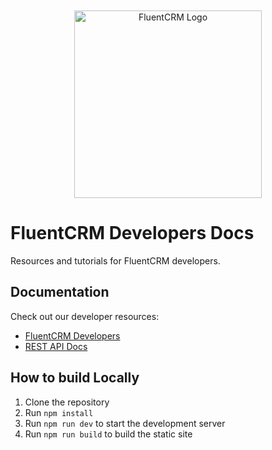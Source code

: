 <div align="center">
    <img style="margin-top: 50px;" width="300" src="https://fluentcrm.com/wp-content/uploads/2020/10/fluentCRM-logo-color.svg" alt="FluentCRM Logo">
</div>

# FluentCRM Developers Docs

Resources and tutorials for FluentCRM developers.

## Documentation

Check out our developer resources:

* [FluentCRM Developers](https://developers.fluentcrm.com/)
* [REST API Docs](https://rest-api.fluentcrm.com/)


## How to build Locally

1. Clone the repository
2. Run `npm install`
3. Run `npm run dev` to start the development server
4. Run `npm run build` to build the static site
